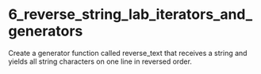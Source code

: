# 6_reverse_string_lab_iterators_and_generators
Create a generator function called reverse_text that receives a string and yields all string characters on one line in reversed order.
